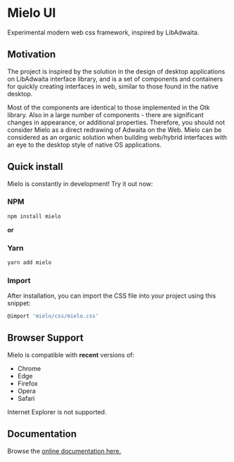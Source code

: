 # Mielo UI
Experimental modern web css framework, inspired by LibAdwaita.

## Motivation
The project is inspired by the solution in the design of desktop applications on LibAdwaita interface library, and is a set of components and containers for quickly creating interfaces in web, similar to those found in the native desktop.

Most of the components are identical to those implemented in the Gtk library. Also in a large number of components - there are significant changes in appearance, or additional properties. Therefore, you should not consider Mielo as a direct redrawing of Adwaita on the Web. Mielo can be considered as an organic solution when building web/hybrid interfaces with an eye to the desktop style of native OS applications.

## Quick install

Mielo is constantly in development! Try it out now:

### NPM

```sh
npm install mielo
```

**or**

### Yarn

```sh
yarn add mielo
```

### Import

After installation, you can import the CSS file into your project using this snippet:

```sh
@import 'mielo/css/mielo.css'
```

## Browser Support

Mielo is compatible with **recent** versions of:

- Chrome
- Edge
- Firefox
- Opera
- Safari

Internet Explorer is not supported.

## Documentation
Browse the [online documentation here.](#todo)